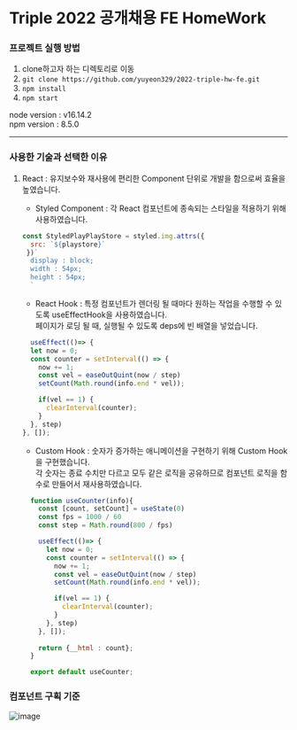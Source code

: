 # Triple 2022 공개채용 FE HomeWork

### 프로젝트 실행 방법  
1. clone하고자 하는 디렉토리로 이동
2. `git clone https://github.com/yuyeon329/2022-triple-hw-fe.git`
3. `npm install`
4. `npm start`

node version : v16.14.2  
npm version : 8.5.0  
  
---
### 사용한 기술과 선택한 이유  
1. React : 유지보수와 재사용에 편리한 Component 단위로 개발을 함으로써 효율을 높였습니다.  
    - Styled Component : 각 React 컴포넌트에 종속되는 스타일을 적용하기 위해 사용하였습니다.  
    ```javascript
    const StyledPlayPlayStore = styled.img.attrs({
      src: `${playstore}`
     })`
      display : block;
      width : 54px;
      height : 54px;
      `

    ```

    - React Hook : 특정 컴포넌트가 렌더링 될 때마다 원하는 작업을 수행할 수 있도록 useEffectHook을 사용하였습니다.  
    페이지가 로딩 될 때, 실행될 수 있도록 deps에 빈 배열을 넣었습니다. 
    ```javascript
      useEffect(()=> {
      let now = 0;
      const counter = setInterval(() => {
        now += 1;
        const vel = easeOutQuint(now / step)
        setCount(Math.round(info.end * vel));

        if(vel == 1) {
          clearInterval(counter);
        }
      }, step)
    }, []);
    ```


    - Custom Hook : 숫자가 증가하는 애니메이션을 구현하기 위해 Custom Hook을 구현했습니다.  
    각 숫자는 종료 수치만 다르고 모두 같은 로직을 공유하므로 컴포넌트 로직을 함수로 만들어서 재사용하였습니다.
    ```javascript
      function useCounter(info){
        const [count, setCount] = useState(0)
        const fps = 1000 / 60
        const step = Math.round(800 / fps)

        useEffect(()=> {
          let now = 0;
          const counter = setInterval(() => {
            now += 1;
            const vel = easeOutQuint(now / step)
            setCount(Math.round(info.end * vel));

            if(vel == 1) {
              clearInterval(counter);
            }
          }, step)
        }, []);
  
        return {__html : count};
      }

      export default useCounter;
    ```  
### 컴포넌트 구획 기준  
![image](https://user-images.githubusercontent.com/73763069/178102014-509ba0f2-c206-47c3-b7b4-f425bbc30572.png)  



